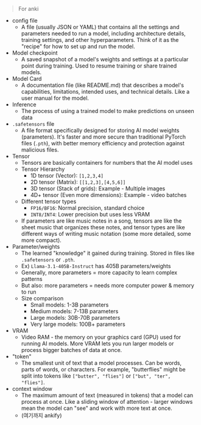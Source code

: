 > For anki

- config file
	- A file (usually JSON or YAML) that contains all the settings and parameters needed to run a model, including architecture details, training settings, and other hyperparameters. Think of it as the "recipe" for how to set up and run the model.
- Model checkpoint
	- A saved snapshot of a model's weights and settings at a particular point during training. Used to resume training or share trained models.
- Model Card
	- A documentation file (like README.md) that describes a model's capabilities, limitations, intended uses, and technical details. Like a user manual for the model.
- Inference
	- The process of using a trained model to make predictions on unseen data
- `.safetensors` file
	- A file format specifically designed for storing AI model weights (parameters). It's faster and more secure than traditional PyTorch files (`.pth`), with better memory efficiency and protection against malicious files.
- Tensor
	- Tensors are basically containers for numbers that the AI model uses
	- Tensor Hierarchy
		- 1D tensor (Vector): `[1,2,3,4]`
		- 2D tensor (Matrix): `[[1,2,3],[4,5,6]]`
		- 3D tensor (Stack of grids): Example - Multiple images
		- 4D+ tensor (Even more dimensions): Example - video batches
	- Different tensor types
		- `FP16/BF16`: Normal precision, standard choice
		- `INT8/INT4`: Lower precision but uses less VRAM
	- If parameters are like music notes in a song, tensors are like the sheet music that organizes these notes, and tensor types are like different ways of writing music notation (some more detailed, some more compact).
- Parameter/weights
	- The learned "knowledge" it gained during training. Stored in files like `.safetensors` or `.pth`.
	- Ex) `Llama-3.1-405B-Instruct` has 405B parameters/weights
	- Generally, more parameters = more capacity to learn complex patterns
	- But also: more parameters = needs more computer power & memory to run
	- Size comparison
		- Small models: 1-3B parameters
		- Medium models: 7-13B parameters
		- Large models: 30B-70B parameters
		- Very large models: 100B+ parameters
- VRAM
	- Video RAM - the memory on your graphics card (GPU) used for running AI models. More VRAM lets you run larger models or process bigger batches of data at once.
- "token"
	- The smallest unit of text that a model processes. Can be words, parts of words, or characters. For example, "butterflies" might be split into tokens like `["butter", "flies"]` or `["but", "ter", "flies"]`.
- context window
	- The maximum amount of text (measured in tokens) that a model can process at once. Like a sliding window of attention - larger windows mean the model can "see" and work with more text at once.
	- (여기까지 ankify)